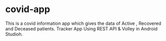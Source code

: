# covid-app
This is a covid information app which gives the data of Active , Recovered and Deceased patients.  Tracker App Using REST API &amp; Volley in Android Studioh. 
